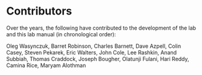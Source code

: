 # Contributors

Over the years, the following have contributed to the development of the lab and
this lab manual (in chronological order):

Oleg Wasynczuk, Barret Robinson, Charles Barnett, Dave Azpell, Colin Casey,
Steven Pekarek, Eric Walters, John Cole, Lee Rashkin, Anand Subbiah, Thomas
Craddock, Joseph Bougher, Olatunji Fulani, Hari Reddy, Camina Rice, Maryam
Alothman